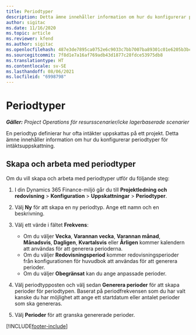 ```yaml
---
title: Periodtyper
description: Detta ämne innehåller information om hur du konfigurerar periodtyper för intäktsuppskattning.
author: sigitac
ms.date: 11/16/2020
ms.topic: article
ms.reviewer: kfend
ms.author: sigitac
ms.openlocfilehash: 487e3de7895ca0752e6c9033c7bb7007ba89301c01e6205b3bc8a7d750724bc9
ms.sourcegitcommit: 7f8d1e7a16af769adb43d1877c28fdce53975db8
ms.translationtype: HT
ms.contentlocale: sv-SE
ms.lasthandoff: 08/06/2021
ms.locfileid: "6998798"
---
```

# <a name="period-types"></a>Periodtyper

_**Gäller:** Project Operations för resursscenarier/icke lagerbaserade scenarier_

En periodtyp definierar hur ofta intäkter uppskattas på ett projekt. Detta ämne innehåller information om hur du konfigurerar periodtyper för intäktsuppskattning. 

## <a name="create-and-work-with-period-types"></a>Skapa och arbeta med periodtyper
Om du vill skapa och arbeta med periodtyper utför du följande steg:

1. I din Dynamics 365 Finance-miljö går du till **Projektledning och redovisning** > **Konfiguration** > **Uppskattningar** > **Periodtyper**.
2. Välj **Ny** för att skapa en ny periodtyp. Ange ett namn och en beskrivning.
3. Välj ett värde i fältet **Frekvens**:

    - Om du väljer **Vecka**, **Varannan vecka**, **Varannan månad**, **Månadsvis**, **Dagligen**, **Kvartalsvis** eller **Årligen** kommer kalendern att användas för att generera perioderna. 
    - Om du väljer **Redovisningsperiod** kommer redovisningsperioder från konfigurationen för huvudbok att användas för att generera perioder.
    - Om du väljer **Obegränsat** kan du ange anpassade perioder.
4. Välj periodtypposten och välj sedan **Generera perioder** för att skapa perioder för periodtypen. Baserat på periodfrekvensen som du har valt kanske du har möjlighet att ange ett startdatum eller antalet perioder som ska genereras.
5. Välj **Perioder** för att granska genererade perioder.



[!INCLUDE[footer-include](../includes/footer-banner.md)]